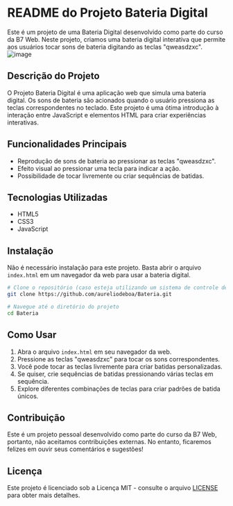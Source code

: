 
# README do Projeto Bateria Digital

Este é um projeto de uma Bateria Digital desenvolvido como parte do curso da B7 Web. Neste projeto, criamos uma bateria digital interativa que permite aos usuários tocar sons de bateria digitando as teclas "qweasdzxc".
![image](https://github.com/aureliodeboa/Bateria/assets/53971991/cb6531e8-951e-4063-acdd-0abb58f8564a)



## Descrição do Projeto

O Projeto Bateria Digital é uma aplicação web que simula uma bateria digital. Os sons de bateria são acionados quando o usuário pressiona as teclas correspondentes no teclado. Este projeto é uma ótima introdução à interação entre JavaScript e elementos HTML para criar experiências interativas.

## Funcionalidades Principais

- Reprodução de sons de bateria ao pressionar as teclas "qweasdzxc".
- Efeito visual ao pressionar uma tecla para indicar a ação.
- Possibilidade de tocar livremente ou criar sequências de batidas.

## Tecnologias Utilizadas

- HTML5
- CSS3
- JavaScript

## Instalação

Não é necessário instalação para este projeto. Basta abrir o arquivo `index.html` em um navegador da web para usar a bateria digital.

```bash
# Clone o repositório (caso esteja utilizando um sistema de controle de versão)
git clone https://github.com/aureliodeboa/Bateria.git

# Navegue até o diretório do projeto
cd Bateria
```

## Como Usar

1. Abra o arquivo `index.html` em seu navegador da web.
2. Pressione as teclas "qweasdzxc" para tocar os sons correspondentes.
3. Você pode tocar as teclas livremente para criar batidas personalizadas.
4. Se quiser, crie sequências de batidas pressionando várias teclas em sequência.
5. Explore diferentes combinações de teclas para criar padrões de batida únicos.

## Contribuição

Este é um projeto pessoal desenvolvido como parte do curso da B7 Web, portanto, não aceitamos contribuições externas. No entanto, ficaremos felizes em ouvir seus comentários e sugestões!

## Licença

Este projeto é licenciado sob a Licença MIT - consulte o arquivo [LICENSE](LICENSE) para obter mais detalhes.


